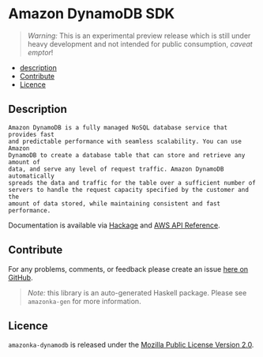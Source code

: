 # Amazon DynamoDB SDK

> _Warning:_ This is an experimental preview release which is still under heavy development and not intended for public consumption, _caveat emptor_!

* [description](#description)
* [Contribute](#contribute)
* [Licence](#licence)

## Description

    Amazon DynamoDB is a fully managed NoSQL database service that provides fast
    and predictable performance with seamless scalability. You can use Amazon
    DynamoDB to create a database table that can store and retrieve any amount of
    data, and serve any level of request traffic. Amazon DynamoDB automatically
    spreads the data and traffic for the table over a sufficient number of
    servers to handle the request capacity specified by the customer and the
    amount of data stored, while maintaining consistent and fast performance.

Documentation is available via [Hackage](http://hackage.haskell.org/package/amazonka-dynamodb)
and [AWS API Reference](http://docs.aws.amazon.com/amazondynamodb/latest/APIReference/Welcome.html).


## Contribute

For any problems, comments, or feedback please create an issue [here on GitHub](https://github.com/brendanhay/amazonka/issues).

> _Note:_ this library is an auto-generated Haskell package. Please see `amazonka-gen` for more information.


## Licence

`amazonka-dynamodb` is released under the [Mozilla Public License Version 2.0](http://www.mozilla.org/MPL/).
